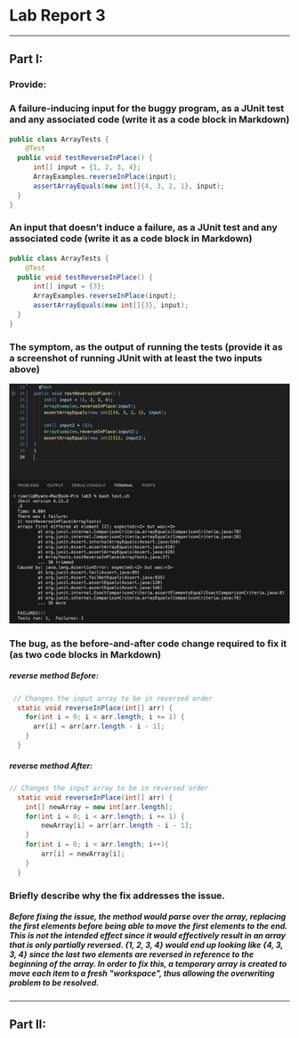 # Lab Report 3

___

## Part I:
### Provide:

### A failure-inducing input for the buggy program, as a JUnit test and any associated code (write it as a code block in Markdown)
```java
public class ArrayTests {
    @Test
  public void testReverseInPlace() {
      int[] input = {1, 2, 3, 4};
      ArrayExamples.reverseInPlace(input);
      assertArrayEquals(new int[]{4, 3, 2, 1}, input);
  }
}
```
### An input that doesn’t induce a failure, as a JUnit test and any associated code (write it as a code block in Markdown)
```java
public class ArrayTests {
    @Test
  public void testReverseInPlace() {
      int[] input = {3};
      ArrayExamples.reverseInPlace(input);
      assertArrayEquals(new int[]{3}, input);
  }
}
```
### The symptom, as the output of running the tests (provide it as a screenshot of running JUnit with at least the two inputs above)
![Image](Lab3Step3.png)
### The bug, as the before-and-after code change required to fix it (as two code blocks in Markdown)
##### reverse method Before:
```java
 // Changes the input array to be in reversed order
  static void reverseInPlace(int[] arr) {
    for(int i = 0; i < arr.length; i += 1) {
      arr[i] = arr[arr.length - i - 1];
    }
  }
```
##### reverse method After:
```java
// Changes the input array to be in reversed order
  static void reverseInPlace(int[] arr) {
    int[] newArray = new int[arr.length];
    for(int i = 0; i < arr.length; i += 1) {
        newArray[i] = arr[arr.length - i - 1];
    }
    for(int i = 0; i < arr.length; i++){
        arr[i] = newArray[i];
    }
  }
```
### Briefly describe why the fix addresses the issue.
##### Before fixing the issue, the method would parse over the array, replacing the first elements before being able to move the first elements to the end. This is not the intended effect since it would effectively result in an array that is only partially reversed. {1, 2, 3, 4} would end up looking like {4, 3, 3, 4} since the last two elements are reversed in reference to the beginning of the array. In order to fix this, a temporary array is created to move each item to a fresh "workspace", thus allowing the overwriting problem to be resolved.

___
## Part II:


